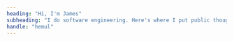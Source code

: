 ```yaml
---
heading: "Hi, I'm James"
subheading: "I do software engineering. Here's where I put public thoughts longer than a tweet."
handle: "hemul"
---
```

